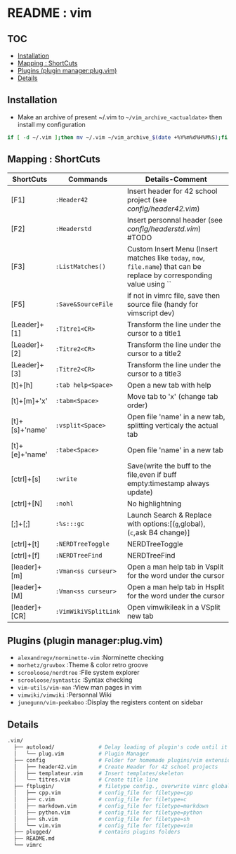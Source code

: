 # README : vim

## TOC
- [Installation](#installation)
- [Mapping : ShortCuts](#mapping-shortcuts)
- [Plugins (plugin manager:plug.vim)](#plugins-plugin-managerplugvim)
- [Details](#details)

## Installation
- Make an archive of present ~/.vim to `~/vim_archive_<actualdate>` then install my configuration
```bash
if [ -d ~/.vim ];then mv ~/.vim ~/vim_archive_$(date +%Y%m%d%H%M%S);fi && git clone https://github.com/alterGNU/Vim.git ~/.vim && echo -e "\n" | vim -c "PlugInstall" -c "qa" > /dev/null 2>&1
```
## Mapping : ShortCuts
| ShortCuts      | Commands               | Details-Comment                                                                                                          |
| -------------  | ---------------------- | ------------------------------------------------------------------------------------------------------------------------ |
| [F1]           | `:Header42`            | Insert header for 42 school project (see *config/header42.vim*)                                                          |
| [F2]           | `:Headerstd`           | Insert personnal header (see *config/headerstd.vim*) #TODO                                                               |
| [F3]           | `:ListMatches()`       | Custom Insert Menu (Insert matches like `today`, `now`, `file.name`) that can be replace by corresponding value using `` |
| [F5]           | `:Save&SourceFile`     | if not in vimrc file, save then source file (handy for vimscript dev)                                                    |
| [Leader]+[1]   | `:Titre1<CR>`          | Transform the line under the cursor to a title1                                                                          |
| [Leader]+[2]   | `:Titre2<CR>`          | Transform the line under the cursor to a title2                                                                          |
| [Leader]+[3]   | `:Titre2<CR>`          | Transform the line under the cursor to a title3                                                                          |
| [t]+[h]        | `:tab help<Space>`     | Open a new tab with help                                                                                                 |
| [t]+[m]+'x'    | `:tabm<Space>    `     | Move tab to 'x' (change tab order)                                                                                       |
| [t]+[s]+'name' | `:vsplit<Space>  `     | Open file 'name' in a new tab, splitting verticaly the actual tab                                                        |
| [t]+[e]+'name' | `:tabe<Space>    `     | Open file 'name' in a new tab                                                                                            |
| [ctrl]+[s]     | `:write`               | Save(write the buff to the file,even if buff empty:timestamp always update)                                              |
| [ctrl]+[N]     | `:nohl`                | No highlightning                                                                                                         |
| [;]+[;]        | `:%s:::gc`             | Launch Search & Replace with options:[(`g`,global), (`c`,ask B4 change)]                                                 |
| [ctrl]+[t]     | `:NERDTreeToggle`      | NERDTreeToggle                                                                                                           |
| [ctrl]+[f]     | `:NERDTreeFind`        | NERDTreeFind                                                                                                             |
| [leader]+[m]   | `:Vman<ss curseur>`    | Open a man help tab in Vsplit for the word under the cursor                                                              |
| [leader]+[M]   | `:Vman<ss curseur>`    | Open a man help tab in Hsplit for the word under the cursor                                                              |
| [leader]+[CR]  | `:VimWikiVSplitLink`   | Open vimwikileak in a VSplit new tab                                                                                     |

## Plugins (plugin manager:plug.vim)
- `alexandregv/norminette-vim`	:Norminette checking
- `morhetz/gruvbox`		        :Theme & color retro groove
- `scrooloose/nerdtree`		    :File system explorer
- `scrooloose/syntastic`		:Syntax checking
- `vim-utils/vim-man`		    :View man pages in vim
- `vimwiki/vimwiki`		        :Personnal Wiki
- `junegunn/vim-peekaboo`		:Display the registers content on sidebar

## Details
```bash
.vim/
  ├── autoload/              # Delay loading of plugin's code until it's actually needed
  │   └── plug.vim           # Plugin Manager
  ├── config                 # Folder for homemade plugins/vim extensions (vimrc line 25)
  │   ├── header42.vim       # Create Header for 42 school projects
  │   ├── templateur.vim     # Insert templates/skeleton
  │   └── titres.vim         # Create title line
  ├── ftplugin/              # filetype config., overwrite vimrc global config.
  │   ├── cpp.vim            # config_file for filetype=cpp
  │   ├── c.vim              # config_file for filetype=c
  │   ├── markdown.vim       # config_file for filetype=markdown
  │   ├── python.vim         # config_file for filetype=python
  │   ├── sh.vim             # config_file for filetype=sh
  │   └── vim.vim            # config_file for filetype=vim
  ├── plugged/               # contains plugins folders
  ├── README.md             
  └── vimrc
```
